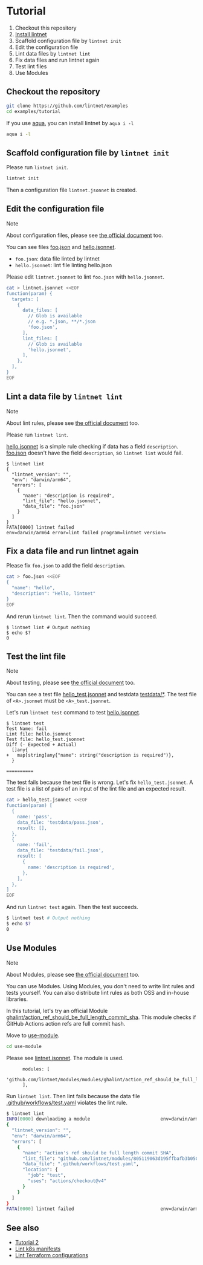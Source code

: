 # Tutorial

1. Checkout this repository
1. [Install lintnet](https://lintnet.github.io/docs/install/)
1. Scaffold configuration file by `lintnet init`
1. Edit the configuration file
1. Lint data files by `lintnet lint`
1. Fix data files and run lintnet again
1. Test lint files
1. Use Modules

## Checkout the repository

```sh
git clone https://github.com/lintnet/examples
cd examples/tutorial
```

If you use [aqua](https://aquaproj.github.io/), you can install lintnet by `aqua i -l`

```sh
aqua i -l
```

## Scaffold configuration file by `lintnet init`

Please run `lintnet init`.

```sh
lintnet init
```

Then a configuration file `lintnet.jsonnet` is created.

## Edit the configuration file

> [!NOTE]
> About configuration files, please see [the official document](https://lintnet.github.io/docs/config/) too.

You can see files [foo.json](foo.json) and [hello.jsonnet](hello.jsonnet).

- `foo.json`: data file linted by lintnet
- `hello.jsonnet`: lint file linting hello.json

Please edit `lintnet.jsonnet` to lint `foo.json` with `hello.jsonnet`.

```sh
cat > lintnet.jsonnet <<EOF
function(param) {
  targets: [
    {
      data_files: [
        // Glob is available
        // e.g. *.json, **/*.json
        'foo.json',
      ],
      lint_files: [
        // Glob is available
        'hello.jsonnet',
      ],
    },
  ],
}
EOF
```

## Lint a data file by `lintnet lint`

> [!NOTE]
> About lint rules, please see [the official document](https://lintnet.github.io/docs/lint-rule/) too.

Please run `lintnet lint`.

[hello.jsonnet](hello.jsonnet) is a simple rule checking if data has a field `description`.
[foo.json](foo.json) doesn't have the field `description`, so `lintnet lint` would fail.

```console
$ lintnet lint
{
  "lintnet_version": "",
  "env": "darwin/arm64",
  "errors": [
    {
      "name": "description is required",
      "lint_file": "hello.jsonnet",
      "data_file": "foo.json"
    }
  ]
}
FATA[0000] lintnet failed                                env=darwin/arm64 error=lint failed program=lintnet version=
```

## Fix a data file and run lintnet again

Please fix `foo.json` to add the field `description`.

```sh
cat > foo.json <<EOF
{
  "name": "hello",
  "description": "Hello, lintnet"
}
EOF
```

And rerun `lintnet lint`.
Then the command would succeed.

```console
$ lintnet lint # Output nothing
$ echo $?
0
```

## Test the lint file

> [!NOTE]
> About testing, please see [the official document](https://lintnet.github.io/docs/test-rule/) too.

You can see a test file [hello_test.jsonnet](hello_test.jsonnet) and testdata [testdata/*](testdata).
The test file of `<A>.jsonnet` must be `<A>_test.jsonnet`.

Let's run `lintnet test` command to test [hello.jsonnet](hello.jsonnet).

```console
$ lintnet test
Test Name: fail
Lint file: hello.jsonnet
Test file: hello_test.jsonnet
Diff (- Expected + Actual)
  []any{
+ 	map[string]any{"name": string("description is required")},
  }

==========
```

The test fails because the test file is wrong.
Let's fix `hello_test.jsonnet`.
A test file is a list of pairs of an input of the lint file and an expected result.

```sh
cat > hello_test.jsonnet <<EOF
function(param) [
  {
    name: 'pass',
    data_file: 'testdata/pass.json',
    result: [],
  },
  {
    name: 'fail',
    data_file: 'testdata/fail.json',
    result: [
      {   
        name: 'description is required', 
      },   
    ],
  },
]
EOF
```

And run `lintnet test` again. Then the test succeeds.

```sh
$ lintnet test # Output nothing
$ echo $?
0
```

## Use Modules

> [!NOTE]
> About Modules, please see [the official document](https://lintnet.github.io/docs/module/) too.

You can use Modules.
Using Modules, you don't need to write lint rules and tests yourself.
You can also distribute lint rules as both OSS and in-house libraries.

In this tutorial, let's try an official Module [ghalint/action_ref_should_be_full_length_commit_sha](https://github.com/lintnet/modules/tree/main/modules/ghalint/action_ref_should_be_full_length_commit_sha).
This module checks if GitHub Actions action refs are full commit hash.

Move to [use-module](use-module).

```sh
cd use-module
```

Please see [lintnet.jsonnet](use-module/lintnet.jsonnet). The module is used.

```jsonnet
      modules: [
        'github.com/lintnet/modules/modules/ghalint/action_ref_should_be_full_length_commit_sha/main.jsonnet@805119063d195ffbafb3b0509704e5239741f86c:v0.1.1',
      ],
```

Run `lintnet lint`. Then lint fails because the data file [.github/workflows/test.yaml](use-module/.github/workflows/test.yaml) violates the lint rule.

```sh
$ lintnet lint
INFO[0000] downloading a module                          env=darwin/arm64 module_id=github.com/lintnet/modules/805119063d195ffbafb3b0509704e5239741f86c program=lintnet version=
{
  "lintnet_version": "",
  "env": "darwin/arm64",
  "errors": [
    {
      "name": "action's ref should be full length commit SHA",
      "lint_file": "github.com/lintnet/modules/805119063d195ffbafb3b0509704e5239741f86c/modules/ghalint/action_ref_should_be_full_length_commit_sha/main.jsonnet",
      "data_file": ".github/workflows/test.yaml",
      "location": {
        "job": "test",
        "uses": "actions/checkout@v4"
      }
    }
  ]
}
FATA[0000] lintnet failed                                env=darwin/arm64 error=lint failed program=lintnet version=
```

## See also

- [Tutorial 2](../tutorial-2)
- [Lint k8s manifests](../k8s)
- [Lint Terraform configurations](../terraform)
